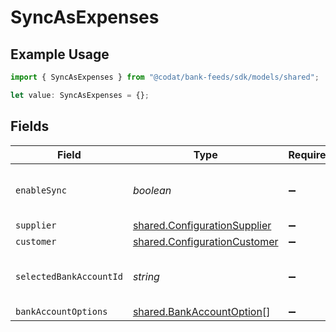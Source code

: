 # SyncAsExpenses

## Example Usage

```typescript
import { SyncAsExpenses } from "@codat/bank-feeds/sdk/models/shared";

let value: SyncAsExpenses = {};
```

## Fields

| Field                                                                               | Type                                                                                | Required                                                                            | Description                                                                         |
| ----------------------------------------------------------------------------------- | ----------------------------------------------------------------------------------- | ----------------------------------------------------------------------------------- | ----------------------------------------------------------------------------------- |
| `enableSync`                                                                        | *boolean*                                                                           | :heavy_minus_sign:                                                                  | True if expense sync is enabled.                                                    |
| `supplier`                                                                          | [shared.ConfigurationSupplier](../../../sdk/models/shared/configurationsupplier.md) | :heavy_minus_sign:                                                                  | N/A                                                                                 |
| `customer`                                                                          | [shared.ConfigurationCustomer](../../../sdk/models/shared/configurationcustomer.md) | :heavy_minus_sign:                                                                  | N/A                                                                                 |
| `selectedBankAccountId`                                                             | *string*                                                                            | :heavy_minus_sign:                                                                  | The bank account ID being synced.                                                   |
| `bankAccountOptions`                                                                | [shared.BankAccountOption](../../../sdk/models/shared/bankaccountoption.md)[]       | :heavy_minus_sign:                                                                  | N/A                                                                                 |